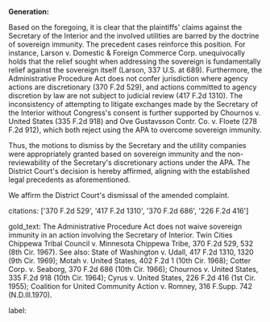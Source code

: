 **Generation:**

Based on the foregoing, it is clear that the plaintiffs' claims against the Secretary of the Interior and the involved utilities are barred by the doctrine of sovereign immunity. The precedent cases reinforce this position. For instance, Larson v. Domestic & Foreign Commerce Corp. unequivocally holds that the relief sought when addressing the sovereign is fundamentally relief against the sovereign itself (Larson, 337 U.S. at 689). Furthermore, the Administrative Procedure Act does not confer jurisdiction where agency actions are discretionary (370 F.2d 529), and actions committed to agency discretion by law are not subject to judicial review (417 F.2d 1310). The inconsistency of attempting to litigate exchanges made by the Secretary of the Interior without Congress's consent is further supported by Chournos v. United States (335 F.2d 918) and Ove Gustavsson Contr. Co. v. Floete (278 F.2d 912), which both reject using the APA to overcome sovereign immunity.

Thus, the motions to dismiss by the Secretary and the utility companies were appropriately granted based on sovereign immunity and the non-reviewability of the Secretary's discretionary actions under the APA. The District Court's decision is hereby affirmed, aligning with the established legal precedents as aforementioned.

We affirm the District Court's dismissal of the amended complaint.

citations: ['370 F.2d 529', '417 F.2d 1310', '370 F.2d 686', '226 F.2d 416']

gold_text: The Administrative Procedure Act does not waive sovereign immunity in an action involving the Secretary of Interior. Twin Cities Chippewa Tribal Council v. Minnesota Chippewa Tribe, 370 F.2d 529, 532 (8th Cir. 1967). See also: State of Washington v. Udall, 417 F.2d 1310, 1320 (9th Cir. 1969); Motah v. United States, 402 F.2d 1 (10th Cir. 1968); Cotter Corp. v. Seaborg, 370 F.2d 686 (10th Cir. 1966); Chournos v. United States, 335 F.2d 918 (10th Cir. 1964); Cyrus v. United States, 226 F.2d 416 (1st Cir. 1955); Coalition for United Community Action v. Romney, 316 F.Supp. 742 (N.D.Ill.1970).

label: 